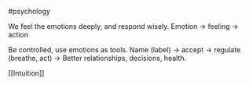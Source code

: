 #psychology 

We feel the emotions deeply, and respond wisely.
	Emotion -> feeling -> action

Be controlled, use emotions as tools.
	Name (label) -> accept -> regulate (breathe, act)
 -> Better relationships, decisions, health.

[[Intuition]]

